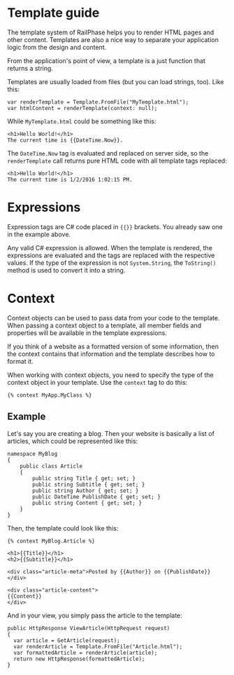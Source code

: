 # Template guide

The template system of RailPhase helps you to render HTML pages and other content.
Templates are also a nice way to separate your application logic from the design and content.

From the application's point of view, a template is a just function that returns a string.

Templates are usually loaded from files (but you can load strings, too). Like this:

````language:csharp
var renderTemplate = Template.FromFile("MyTemplate.html");
var htmlContent = renderTemplate(context: null);
````

While `MyTemplate.html` could be something like this:

````language:html
<h1>Hello World!</h1>
The current time is {{DateTime.Now}}.
````

The `DateTime.Now` tag is evaluated and replaced on server side, so the `renderTemplate` call returns
pure HTML code with all template tags replaced:

````language:html
<h1>Hello World!</h1>
The current time is 1/2/2016 1:02:15 PM.
````

# Expressions

Expression tags are C# code placed in ``{{}}`` brackets. You already saw one in the example above.

Any valid C# expression is allowed. When the template is rendered, the expressions are evaluated and
the tags are replaced with the respective values. If the type of the expression is not
`System.String`, the `ToString()` method is
used to convert it into a string.

# Context

Context objects can be used to pass data from your code to the template. When passing a context object
to a template, all member fields and properties will be available in the template expressions.

If you think of a website as a formatted version of some information, then the context contains that
information and the template describes how to format it.

When working with context objects, you need to specify the type of the context object in your
template. Use the `context` tag to do this:

````language:html
{% context MyApp.MyClass %}
````

## Example

Let's say you are creating a blog. Then your website is basically a list of articles, which could be
represented like this:

````language:csharp
namespace MyBlog
{
    public class Article
    {
        public string Title { get; set; }
        public string Subtitle { get; set; }
        public string Author { get; set; }
        public DateTime PublishDate { get; set; }
        public string Content { get; set; }
    }
}
````

Then, the template could look like this:

````language:html
{% context MyBlog.Article %}

<h1>{{Title}}</h1>
<h2>{{Subtitle}}</h1>

<div class="article-meta">Posted by {{Author}} on {{PublishDate}}</div>

<div class="article-content">
{{Content}}
</div>
````

And in your view, you simply pass the article to the template:

````language:csharp
public HttpResponse ViewArticle(HttpRequest request)
{
  var article = GetArticle(request);
  var renderArticle = Template.FromFile("Article.html");
  var formattedArticle = renderArticle(article);
  return new HttpResponse(formattedArticle);
}
````
